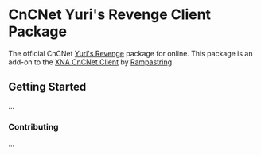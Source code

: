 # CnCNet Yuri's Revenge Client Package

The official CnCNet [Yuri's Revenge](https://cncnet.org/yuris-revenge) package for online. 
This package is an add-on to the [XNA CnCNet Client](https://github.com/CnCNet/xna-cncnet-client) by [Rampastring](https://github.com/Rampastring)


## Getting Started
...

### Contributing 
...
